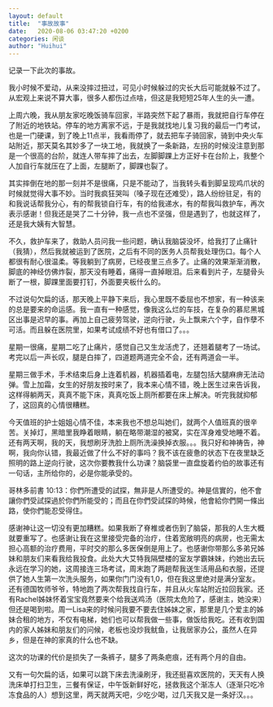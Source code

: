 ```yaml
---
layout: default
title:  "事故故事"
date:   2020-08-06 03:47:20 +0200
categories: 闲谈
author: "Huihui"
---
```

记录一下此次的事故。

我小时候不爱动，从来没摔过扭过，可见小时候躲过的灾长大后可能就躲不过了。从宏观上来说不算大事，很多人都伤过点啥，但这是我短短25年人生的头一遭。

上周六晚，我从朋友家吃晚饭骑车回家，半路突然下起了暴雨，我就把自行车停在了附近的地铁站。停车的地方离家不远，于是我就找地儿复习我的最后一门考试，也是一门硬课，到了晚上11点半，我看雨停了，就去把车子骑回家，骑到中央火车站附近，那天莫名其妙多了一块工地，我就换了一条新路，左拐的时候没注意到那是一个很高的台阶，就连人带车摔了出去，左脚脚踝上方正好卡在台阶上，我整个人加自行车就压在了上面，左腿断了，脚踝也裂了。

其实摔倒在地的那一刻并不是很痛，只是不能动了，当我转头看到脚呈现鸡爪状的时候就觉得大事不妙。当时我疯狂哭叫（嗓子现在还难受），路人纷纷驻足，有的和我说话帮我分心，有的帮我锁自行车，有的给我递水，有的帮我叫救护车，再次表示感谢！但我还是哭了二十分钟，我一点也不坚强，但是遇到了，也就这样了，还是我大姨有大智慧。

不久，救护车来了，救助人员问我一些问题，确认我脑袋没坏，给我打了止痛针（我猜），然后我就被运到了医院，之后有不同的医务人员帮我处理伤口。每个人都很有耐心很温柔。等我躺到了病房，已经夜里三点多了。止痛的效果渐渐消散，脚底的神经仿佛炸裂，那天没有睡着，痛得一直掉眼泪。后来看到片子，左腿骨头断了一根，脚踝里面要打钉，外面要夹板什么的。

不过说句欠扁的话，那天晚上平静下来后，我心里既不委屈也不想家，有一种该来的总是要来的命运感。我一直有一种感觉，像我这么烂的车技，在复杂的慕尼黑城区出事是迟早的事。再加上自己疲劳驾驶，逆向行驶，头上飘来六个字，自作孽不可活。而且躲在医院里，如果考试成绩不好也有借口了。。。

星期一很痛，星期二吃了止痛片，感觉自己又生龙活虎了，还翘着腿考了一场试。考完以后一声长叹，腿是白摔了，四道题两道完全不会，还有两道会一半。

星期三做手术，手术结束后身上连着机器，机器插着电，左腿包括大腿麻痹无法动弹。雪上加霜，女生的好朋友按时来了，我本来心情不错，晚上医生过来告诉我，这样得躺两天，真真不能下床，真真吃饭上厕所都要在床上解决。听完我就抑郁了，这回真的心情很糟糕。

今天值班的护士姐姐心情不佳，本来我也不想总叫她们，就两个人值班真的很辛苦。关掉灯，黑暗里我睁着眼睛，躺在略带潮湿的被窝，实在浑身难受地睡不着。还有两天啊，我的天，我想刷牙洗脸上厕所洗澡换掉衣服。。。我只好和神祷告，神啊，我向你认错，我最近做了什么不好的事吗？我不该在疲惫的状态下在夜里缺乏照明的路上逆向行驶，这次你要教我什么功课？脑袋里一直盘旋着约伯的故事还有一句话，主所给你的，必是你能承受的。

哥林多前書 10:13：你們所遭受的試探，無非是人所遭受的。神是信實的，他不會讓你們受試探過於你們所能受的；而且在你們受試探的時候，他會給你們開一條出路，使你們能忍受得住。

感谢神让这一切没有更加糟糕。如果我断了脊椎或者伤到了脑袋，那我的人生大概就要重写了。也感谢让我在这里接受完备的治疗，住着宽敞明亮的病房，也无需太担心高额的治疗费用，平时交的那么多医保倒是用上了。也感谢你带那么多弟兄姊妹和朋友们来看我给我投食。此处大大艾特我隔壁楼的室友学霸妹妹，约她出去玩永远在学习的她，这周接连三场考试，周末跑了两趟帮我送生活用品和衣服，还提供了她人生第一次洗头服务，如果你门门没有1,0，但在我这里绝对是满分室友。还有德国牧师爷爷，特地跑了两次帮我找自行车，并且从火车站附近拉回我家。还有Rachel姊妹怀着宝宝竟然要来个给我送鸡汤（医院太危险了，感谢主，她没来）但还是喝到啦。周一Lisa来的时候问我要不要去住姊妹之家，那里是几个爱主的姊妹合租的地方，不仅有电梯，她们也可以帮我做一些事，做饭给我吃。还有收到国内的家人姊妹和朋友们的问候，老板也没炒我鱿鱼，让我居家办公，虽然人在异乡，但是在神的家真的什么也不缺。

这次的功课的代价是损失了一条裤子，腿多了两条疤痕，还有两个月的自由。

又有一句欠扁的话，如果可以跳下床去洗澡刷牙，我还挺喜欢医院的，天天有人换洗床单打扫卫生，三餐有保证，中午饭新鲜好吃，拯救我这个渐冻人（逐渐只吃冷冻食品的人）想到这里，两天就两天吧，少吃少喝，过几天我又是一条好汉。。。

